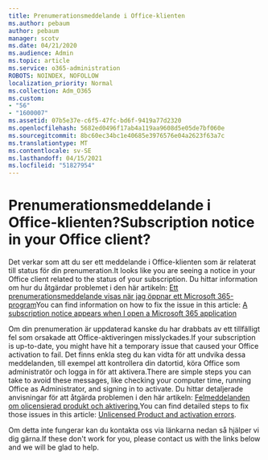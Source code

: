 ```yaml
---
title: Prenumerationsmeddelande i Office-klienten
ms.author: pebaum
author: pebaum
manager: scotv
ms.date: 04/21/2020
ms.audience: Admin
ms.topic: article
ms.service: o365-administration
ROBOTS: NOINDEX, NOFOLLOW
localization_priority: Normal
ms.collection: Adm_O365
ms.custom:
- "56"
- "1600007"
ms.assetid: 07b5e37e-c6f5-47fc-bd6f-9419a77d2320
ms.openlocfilehash: 5682ed0496f17ab4a119aa9608d5e05de7bf060e
ms.sourcegitcommit: 8bc60ec34bc1e40685e3976576e04a2623f63a7c
ms.translationtype: MT
ms.contentlocale: sv-SE
ms.lasthandoff: 04/15/2021
ms.locfileid: "51827954"
---
```

# <a name="subscription-notice-in-your-office-client"></a><span data-ttu-id="3a28a-102">Prenumerationsmeddelande i Office-klienten?</span><span class="sxs-lookup"><span data-stu-id="3a28a-102">Subscription notice in your Office client?</span></span>

<span data-ttu-id="3a28a-103">Det verkar som att du ser ett meddelande i Office-klienten som är relaterat till status för din prenumeration.</span><span class="sxs-lookup"><span data-stu-id="3a28a-103">It looks like you are seeing a notice in your Office client related to the status of your subscription.</span></span> <span data-ttu-id="3a28a-104">Du hittar information om hur du åtgärdar problemet i den här artikeln: [Ett prenumerationsmeddelande visas när jag öppnar ett Microsoft 365-program](https://support.office.com/article/A-subscription-notice-appears-when-I-open-an-Office-365-application-4cabe32c-f594-4c0e-9191-3d3ade10cceb.aspx)</span><span class="sxs-lookup"><span data-stu-id="3a28a-104">You can find information on how to fix the issue in this article: [A subscription notice appears when I open a Microsoft 365 application](https://support.office.com/article/A-subscription-notice-appears-when-I-open-an-Office-365-application-4cabe32c-f594-4c0e-9191-3d3ade10cceb.aspx)</span></span>
  
<span data-ttu-id="3a28a-105">Om din prenumeration är uppdaterad kanske du har drabbats av ett tillfälligt fel som orsakade att Office-aktiveringen misslyckades.</span><span class="sxs-lookup"><span data-stu-id="3a28a-105">If your subscription is up-to-date, you might have hit a temporary issue that caused your Office activation to fail.</span></span> <span data-ttu-id="3a28a-106">Det finns enkla steg du kan vidta för att undvika dessa meddelanden, till exempel att kontrollera din datortid, köra Office som administratör och logga in för att aktivera.</span><span class="sxs-lookup"><span data-stu-id="3a28a-106">There are simple steps you can take to avoid these messages, like checking your computer time, running Office as Administrator, and signing in to activate.</span></span> <span data-ttu-id="3a28a-107">Du hittar detaljerade anvisningar för att åtgärda problemen i den här artikeln: [Felmeddelanden om olicensierad produkt och aktivering.](https://support.office.com/article/Unlicensed-Product-and-activation-errors-in-Office-0d23d3c0-c19c-4b2f-9845-5344fedc4380.aspx)</span><span class="sxs-lookup"><span data-stu-id="3a28a-107">You can find detailed steps to fix those issues in this article: [Unlicensed Product and activation errors](https://support.office.com/article/Unlicensed-Product-and-activation-errors-in-Office-0d23d3c0-c19c-4b2f-9845-5344fedc4380.aspx).</span></span>
  
<span data-ttu-id="3a28a-108">Om detta inte fungerar kan du kontakta oss via länkarna nedan så hjälper vi dig gärna.</span><span class="sxs-lookup"><span data-stu-id="3a28a-108">If these don't work for you, please contact us with the links below and we will be glad to help.</span></span>
